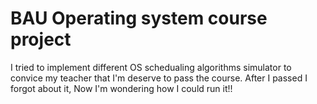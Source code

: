 # BAU Operating system course project

I tried to implement different OS schedualing algorithms simulator to convice my teacher that I'm deserve to pass the course.
After I passed I forgot about it, Now I'm wondering how I could run it!!
